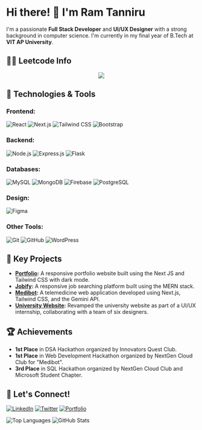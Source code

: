 # Hi there! 👋 I'm Ram Tanniru

<!-- ![Profile Views](https://komarev.com/ghpvc/?username=ramtanniru&style=flat-square) -->

I'm a passionate **Full Stack Developer** and **UI/UX Designer** with a strong background in computer science. I'm currently in my final year of B.Tech at **VIT AP University**.

## 👨‍💻 Leetcode Info

<p align="center">
  <img  align=top flex-grow=1 src="https://leetcard.jacoblin.cool/ram_tanniru?theme=dark&font=Nunito&ext=heatmap" />  
</p>

## 🚀 Technologies & Tools

### **Frontend:**
![React](https://img.shields.io/badge/React-20232A?style=for-the-badge&logo=react&logoColor=61DAFB)
![Next.js](https://img.shields.io/badge/Next.js-000000?style=for-the-badge&logo=nextdotjs&logoColor=white)
![Tailwind CSS](https://img.shields.io/badge/Tailwind_CSS-38B2AC?style=for-the-badge&logo=tailwind-css&logoColor=white)
![Bootstrap](https://img.shields.io/badge/Bootstrap-563D7C?style=for-the-badge&logo=bootstrap&logoColor=white)

### **Backend:**
![Node.js](https://img.shields.io/badge/Node.js-43853D?style=for-the-badge&logo=node-dot-js&logoColor=white)
![Express.js](https://img.shields.io/badge/Express.js-000000?style=for-the-badge&logo=express&logoColor=white)
![Flask](https://img.shields.io/badge/Flask-000000?style=for-the-badge&logo=flask&logoColor=white)

### **Databases:**
![MySQL](https://img.shields.io/badge/MySQL-4479A1?style=for-the-badge&logo=mysql&logoColor=white)
![MongoDB](https://img.shields.io/badge/MongoDB-4EA94B?style=for-the-badge&logo=mongodb&logoColor=white)
![Firebase](https://img.shields.io/badge/Firebase-FFCA28?style=for-the-badge&logo=firebase&logoColor=black)
![PostgreSQL](https://img.shields.io/badge/PostgreSQL-336791?style=for-the-badge&logo=postgresql&logoColor=white)


### **Design:**
![Figma](https://img.shields.io/badge/Figma-F24E1E?style=for-the-badge&logo=figma&logoColor=white)

### **Other Tools:**
![Git](https://img.shields.io/badge/Git-F05032?style=for-the-badge&logo=git&logoColor=white)
![GitHub](https://img.shields.io/badge/GitHub-181717?style=for-the-badge&logo=github&logoColor=white)
![WordPress](https://img.shields.io/badge/WordPress-21759B?style=for-the-badge&logo=wordpress&logoColor=white)



## 🌟 Key Projects
- **[Portfolio](https://ram-tanniru.vercel.app/):** A responsive portfolio website built using the Next JS and Tailwind CSS with dark mode.
- **[Jobify](https://github.com/ramtanniru/jobify):** A responsive job searching platform built using the MERN stack.
- **[Medibot](https://github.com/ramtanniru/medibot):** A telemedicine web application developed using Next.js, Tailwind CSS, and the Gemini API.
- **[University Website](https://vitap.ac.in):** Revamped the university website as part of a UI/UX internship, collaborating with a team of six designers.



## 🏆 Achievements

- **1st Place** in DSA Hackathon organized by Innovators Quest Club.
- **1st Place** in Web Development Hackathon organized by NextGen Cloud Club for "Medibot".
- **3rd Place** in SQL Hackathon organized by NextGen Cloud Club and Microsoft Student Chapter.



## 🔗 Let's Connect!

[![LinkedIn](https://img.shields.io/badge/LinkedIn-0A66C2?style=for-the-badge&logo=linkedin&logoColor=white)](https://www.linkedin.com/in/ram-tanniru-12b35b222/)
[![Twitter](https://img.shields.io/badge/Twitter-1DA1F2?style=for-the-badge&logo=twitter&logoColor=white)](https://x.com/ramtanniru2)
[![Portfolio](https://img.shields.io/badge/Portfolio-000000?style=for-the-badge&logo=web&logoColor=white)](https://ram-tanniru.vercel.app/)


![Top Languages](https://github-readme-stats.vercel.app/api/top-langs/?username=ramtanniru&layout=compact&theme=radical)
![GitHub Stats](https://github-readme-stats.vercel.app/api?username=ramtanniru&show_icons=true&theme=radical)
<!-- ![GitHub Contributions](https://github-readme-streak-stats.herokuapp.com/?user=ramtanniru&theme=radical) -->
